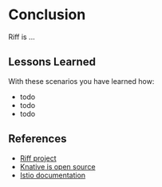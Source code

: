 # Conclusion #

Riff is ...

## Lessons Learned ##

With these scenarios you have learned how:

- todo
- todo
- todo

## References ##

- [Riff project](https://projectriff.io/)
- [Knative is open source](https://github.com/knative/docs/)
- [Istio documentation](https://istio.io/)
